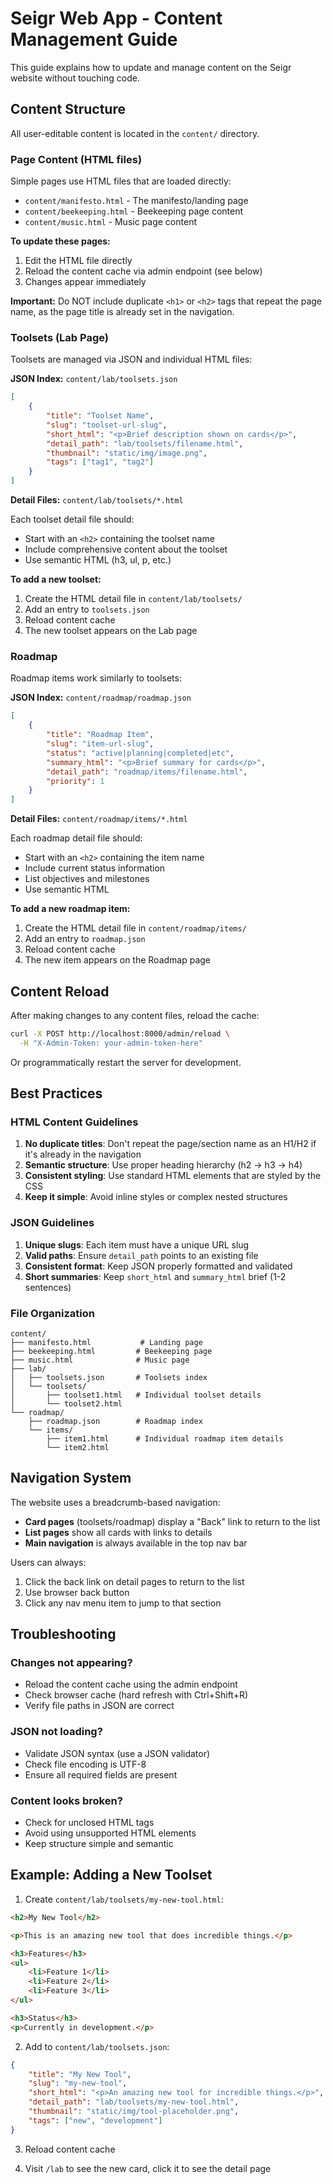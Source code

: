 # Seigr Web App - Content Management Guide

This guide explains how to update and manage content on the Seigr website without touching code.

## Content Structure

All user-editable content is located in the `content/` directory.

### Page Content (HTML files)

Simple pages use HTML files that are loaded directly:

- `content/manifesto.html` - The manifesto/landing page
- `content/beekeeping.html` - Beekeeping page content
- `content/music.html` - Music page content

**To update these pages:**
1. Edit the HTML file directly
2. Reload the content cache via admin endpoint (see below)
3. Changes appear immediately

**Important:** Do NOT include duplicate `<h1>` or `<h2>` tags that repeat the page name, as the page title is already set in the navigation.

### Toolsets (Lab Page)

Toolsets are managed via JSON and individual HTML files:

**JSON Index:** `content/lab/toolsets.json`

```json
[
    {
        "title": "Toolset Name",
        "slug": "toolset-url-slug",
        "short_html": "<p>Brief description shown on cards</p>",
        "detail_path": "lab/toolsets/filename.html",
        "thumbnail": "static/img/image.png",
        "tags": ["tag1", "tag2"]
    }
]
```

**Detail Files:** `content/lab/toolsets/*.html`

Each toolset detail file should:
- Start with an `<h2>` containing the toolset name
- Include comprehensive content about the toolset
- Use semantic HTML (h3, ul, p, etc.)

**To add a new toolset:**
1. Create the HTML detail file in `content/lab/toolsets/`
2. Add an entry to `toolsets.json`
3. Reload content cache
4. The new toolset appears on the Lab page

### Roadmap

Roadmap items work similarly to toolsets:

**JSON Index:** `content/roadmap/roadmap.json`

```json
[
    {
        "title": "Roadmap Item",
        "slug": "item-url-slug",
        "status": "active|planning|completed|etc",
        "summary_html": "<p>Brief summary for cards</p>",
        "detail_path": "roadmap/items/filename.html",
        "priority": 1
    }
]
```

**Detail Files:** `content/roadmap/items/*.html`

Each roadmap detail file should:
- Start with an `<h2>` containing the item name
- Include current status information
- List objectives and milestones
- Use semantic HTML

**To add a new roadmap item:**
1. Create the HTML detail file in `content/roadmap/items/`
2. Add an entry to `roadmap.json`
3. Reload content cache
4. The new item appears on the Roadmap page

## Content Reload

After making changes to any content files, reload the cache:

```bash
curl -X POST http://localhost:8000/admin/reload \
  -H "X-Admin-Token: your-admin-token-here"
```

Or programmatically restart the server for development.

## Best Practices

### HTML Content Guidelines

1. **No duplicate titles**: Don't repeat the page/section name as an H1/H2 if it's already in the navigation
2. **Semantic structure**: Use proper heading hierarchy (h2 → h3 → h4)
3. **Consistent styling**: Use standard HTML elements that are styled by the CSS
4. **Keep it simple**: Avoid inline styles or complex nested structures

### JSON Guidelines

1. **Unique slugs**: Each item must have a unique URL slug
2. **Valid paths**: Ensure `detail_path` points to an existing file
3. **Consistent format**: Keep JSON properly formatted and validated
4. **Short summaries**: Keep `short_html` and `summary_html` brief (1-2 sentences)

### File Organization

```
content/
├── manifesto.html           # Landing page
├── beekeeping.html         # Beekeeping page
├── music.html              # Music page
├── lab/
│   ├── toolsets.json       # Toolsets index
│   └── toolsets/
│       ├── toolset1.html   # Individual toolset details
│       └── toolset2.html
└── roadmap/
    ├── roadmap.json        # Roadmap index
    └── items/
        ├── item1.html      # Individual roadmap item details
        └── item2.html
```

## Navigation System

The website uses a breadcrumb-based navigation:

- **Card pages** (toolsets/roadmap) display a "Back" link to return to the list
- **List pages** show all cards with links to details
- **Main navigation** is always available in the top nav bar

Users can always:
1. Click the back link on detail pages to return to the list
2. Use browser back button
3. Click any nav menu item to jump to that section

## Troubleshooting

### Changes not appearing?
- Reload the content cache using the admin endpoint
- Check browser cache (hard refresh with Ctrl+Shift+R)
- Verify file paths in JSON are correct

### JSON not loading?
- Validate JSON syntax (use a JSON validator)
- Check file encoding is UTF-8
- Ensure all required fields are present

### Content looks broken?
- Check for unclosed HTML tags
- Avoid using unsupported HTML elements
- Keep structure simple and semantic

## Example: Adding a New Toolset

1. Create `content/lab/toolsets/my-new-tool.html`:
```html
<h2>My New Tool</h2>

<p>This is an amazing new tool that does incredible things.</p>

<h3>Features</h3>
<ul>
    <li>Feature 1</li>
    <li>Feature 2</li>
    <li>Feature 3</li>
</ul>

<h3>Status</h3>
<p>Currently in development.</p>
```

2. Add to `content/lab/toolsets.json`:
```json
{
    "title": "My New Tool",
    "slug": "my-new-tool",
    "short_html": "<p>An amazing new tool for incredible things.</p>",
    "detail_path": "lab/toolsets/my-new-tool.html",
    "thumbnail": "static/img/tool-placeholder.png",
    "tags": ["new", "development"]
}
```

3. Reload content cache

4. Visit `/lab` to see the new card, click it to see the detail page
